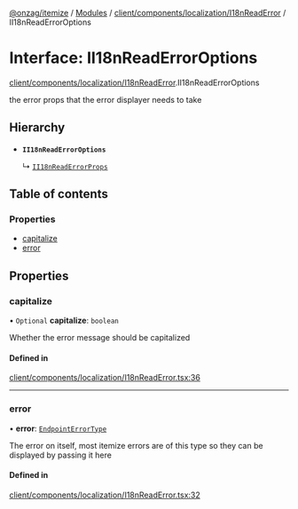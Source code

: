 [@onzag/itemize](../README.md) / [Modules](../modules.md) / [client/components/localization/I18nReadError](../modules/client_components_localization_I18nReadError.md) / II18nReadErrorOptions

# Interface: II18nReadErrorOptions

[client/components/localization/I18nReadError](../modules/client_components_localization_I18nReadError.md).II18nReadErrorOptions

the error props that the error displayer needs to take

## Hierarchy

- **`II18nReadErrorOptions`**

  ↳ [`II18nReadErrorProps`](client_components_localization_I18nReadError.II18nReadErrorProps.md)

## Table of contents

### Properties

- [capitalize](client_components_localization_I18nReadError.II18nReadErrorOptions.md#capitalize)
- [error](client_components_localization_I18nReadError.II18nReadErrorOptions.md#error)

## Properties

### capitalize

• `Optional` **capitalize**: `boolean`

Whether the error message should be capitalized

#### Defined in

[client/components/localization/I18nReadError.tsx:36](https://github.com/onzag/itemize/blob/a24376ed/client/components/localization/I18nReadError.tsx#L36)

___

### error

• **error**: [`EndpointErrorType`](../modules/base_errors.md#endpointerrortype)

The error on itself, most itemize errors are of this type
so they can be displayed by passing it here

#### Defined in

[client/components/localization/I18nReadError.tsx:32](https://github.com/onzag/itemize/blob/a24376ed/client/components/localization/I18nReadError.tsx#L32)
